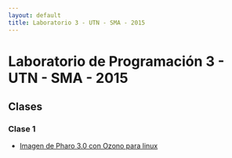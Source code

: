 ```yaml
---
layout: default
title: Laboratorio 3 - UTN - SMA - 2015
---
```


# Laboratorio de Programación 3 - UTN - SMA - 2015

## Clases

### Clase 1
  * [Imagen de Pharo 3.0 con Ozono para linux](material/pharo3.0.zip)
<!-- * [Transparencias](material/Clase01.pdf) -->
  
